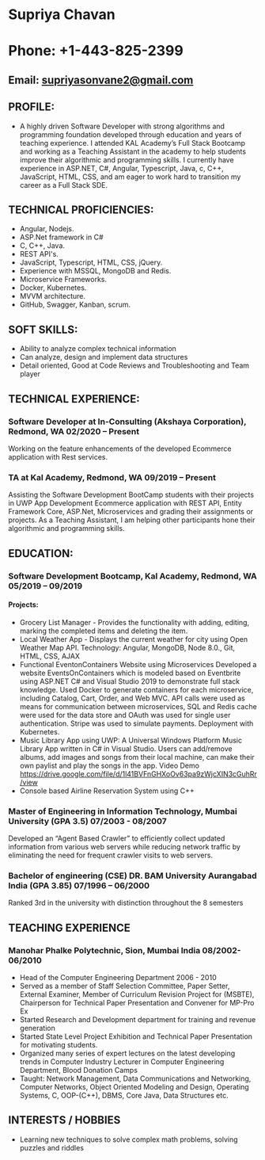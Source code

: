 
#                                                             Supriya Chavan
#                                                         Phone: +1-443-825-2399                                    
##                                                   Email: supriyasonvane2@gmail.com
## PROFILE:
 * A highly driven Software Developer with strong algorithms and programming foundation developed through education and years of teaching experience. I attended KAL Academy’s Full Stack Bootcamp and working as a Teaching Assistant in the academy to help students improve their algorithmic and programming skills. I currently have experience in ASP.NET, C#, Angular, Typescript, Java, c, C++, JavaScript, HTML, CSS, and am eager to work hard to transition my career as a Full Stack SDE.
## TECHNICAL PROFICIENCIES:
* Angular, Nodejs.
* ASP.Net framework in C#
* C, C++, Java.
* REST API's.
* JavaScript, Typescript, HTML, CSS, jQuery.
* Experience with MSSQL, MongoDB and Redis.
* Microservice Frameworks.
* Docker, Kubernetes.
* MVVM architecture.
* GitHub, Swagger, Kanban, scrum.
## SOFT SKILLS:
* Ability to analyze complex technical information
* Can analyze, design and implement data structures
* Detail oriented, Good at Code Reviews and Troubleshooting and Team player

## TECHNICAL EXPERIENCE:
### Software Developer at In-Consulting (Akshaya Corporation), Redmond, WA                                  	02/2020 – Present   
Working on the feature enhancements of the developed Ecommerce application with Rest services. 
### TA at Kal Academy, Redmond, WA                                                                           09/2019 – Present
Assisting the Software Development BootCamp students with their projects in UWP App Development Ecommerce application with REST API, Entity Framework Core, ASP.Net, Microservices and grading their assignments or projects. As a Teaching Assistant, I am helping other participants hone their algorithmic and programming skills.
 
## EDUCATION: 
### Software Development Bootcamp, Kal Academy, Redmond, WA	                            	               05/2019 – 09/2019
#### Projects:
* Grocery List Manager - Provides the functionality with adding, editing, marking the completed items and deleting the item.
* Local Weather App - Displays the current weather for city using Open Weather Map API.
  Technology: Angular, MongoDB, Node 8.0., Git, HTML, CSS, AJAX
* Functional EventonContainers Website using Microservices
  Developed a website EventsOnContainers which is modeled based on Eventbrite using ASP.NET C# and Visual Studio 2019 to demonstrate full stack knowledge. Used Docker to generate containers for each microservice, including     Catalog, Cart, Order, and Web MVC. API calls were used as means for communication between microservices, SQL and Redis cache were used for the data store and OAuth was used for single user authentication. Stripe was used to simulate payments. Deployment with Kubernetes.
* Music Library App using UWP:
 A Universal Windows Platform Music Library App written in C# in Visual Studio. Users can add/remove albums, add images and songs from their local machine, can make their own    paylist and play the songs in the app. Video Demo https://drive.google.com/file/d/1l41BVFnGHXoOv63pa9zWjcXIN3cGuhRr/view
* Console based Airline Reservation System using C++

### Master of Engineering in Information Technology, Mumbai University 	(GPA 3.5)	                      07/2003 - 08/2007
Developed an “Agent Based Crawler” to efficiently collect updated information from various web servers while        reducing network traffic by eliminating the need for frequent crawler visits to web servers.
### Bachelor of engineering (CSE) DR. BAM University Aurangabad India (GPA 3.85)                        07/1996 – 06/2000
Ranked 3rd in the university with distinction throughout the 8 semesters

## TEACHING EXPERIENCE 
### Manohar Phalke Polytechnic, Sion, Mumbai India 					                                                08/2002- 06/2010 
* Head of the Computer Engineering Department 2006 - 2010 
* Served as a member of Staff Selection Committee, Paper Setter, External Examiner, Member of Curriculum Revision Project for (MSBTE), Chairperson for Technical Paper Presentation and Convener for MP-Pro Ex 
* Started Research and Development department for training and revenue generation
* Started State Level Project Exhibition and Technical Paper Presentation for motivating students.
* Organized many series of expert lectures on the latest developing trends in Computer Industry Lecturer in Computer Engineering Department, Blood Donation Camps
* Taught: Network Management, Data Communications and Networking, Computer Networks, Object Oriented Modeling and Design, Operating Systems, C, OOP-(C++), DBMS, Core Java, Data Structures etc. 

## INTERESTS / HOBBIES
 * Learning new techniques to solve complex math problems, solving puzzles and riddles







